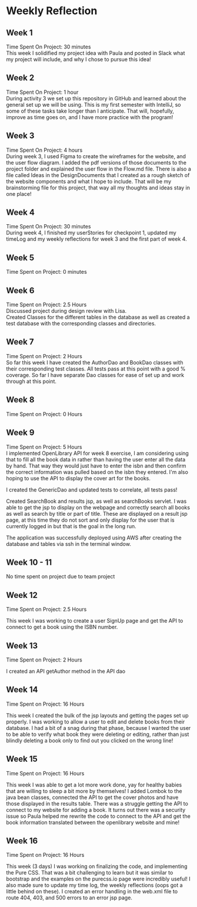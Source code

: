 # Weekly Reflection

## Week 1
Time Spent On Project: 30 minutes<br/>
This week I solidified my project idea with Paula and posted in Slack what my 
project will include, and why I chose to pursue this idea!

## Week 2
Time Spent On Project: 1 hour <br/>
During activity 3 we set up this repository in GitHub and learned about the
general set up we will be using. This is my first semester with IntelliJ, so 
some of these tasks take longer than I anticipate. That will, hopefully, 
improve as time goes on, and I have more practice with the program!

## Week 3
Time Spent On Project: 4 hours <br/>
During week 3, I used Figma to create the wireframes for the website, and the user flow
diagram. I added the pdf versions of those documents to the project folder and explained
the user flow in the Flow.md file. There is also a file called Ideas in the DesignDocuments
that I created as a rough sketch of the website components and what I hope to include. 
That will be my brainstorming file for this project, that way all my thoughts and ideas
stay in one place!

## Week 4
Time Spent On Project: 30 minutes <br/>
During week 4, I finished my userStories for checkpoint 1, updated my timeLog and
my weekly reflections for week 3 and the first part of week 4.

## Week 5
Time Spent on Project: 0 minutes <br/>

## Week 6
Time Spent on Project: 2.5 Hours<br/>
Discussed project during design review with Lisa. <br/>
Created Classes for the different tables in the database as well as created a test 
database with the corresponding classes and directories.

## Week 7 
Time Spent on Project: 2 Hours <br/>
So far this week I have created the AuthorDao and BookDao classes with their 
corresponding test classes. All tests pass at this point with a good % coverage.
So far I have separate Dao classes for ease of set up and work through at this
point. 

## Week 8
Time Spent on Project: 0 Hours <br/>

## Week 9
Time Spent on Project: 5 Hours <br/>
I implemented OpenLibrary API for week 8 exercise, I am considering using that 
to fill all the book data in rather than having the user enter all the data
by hand. That way they would just have to enter the isbn and then confirm the 
correct information was pulled based on the isbn they entered. I'm also hoping
to use the API to display the cover art for the books. 

I created the GenericDao and updated tests to correlate, all tests pass! 

Created SearchBook and results jsp, as well as searchBooks servlet. I was able
to get the jsp to display on the webpage and correctly search all books as well 
as search by title or part of title. These are displayed on a result jsp page, 
at this time they do not sort and only display for the user that is currently 
logged in but that is the goal in the long run. 

The application was successfully deployed using AWS after creating the database
and tables via ssh in the terminal window. 

## Week 10 - 11
No time spent on project due to team project

## Week 12
Time Spent on Project: 2.5 Hours <br/>

This week I was working to create a user SignUp page and get the API to connect
to get a book using the ISBN number.

## Week 13
Time Spent on Project: 2 Hours <br/>

I created an API getAuthor method in the API dao

## Week 14
Time Spent on Project: 16 Hours <br/>

This week I created the bulk of the jsp layouts and getting the pages set up properly. I was working
to allow a user to edit and delete books from their database. I had a bit of a snag during that phase,
because I wanted the user to be able to verify what book they were deleting or editing, rather
than just blindly deleting a book only to find out you clicked on the wrong line!

## Week 15
Time Spent on Project: 16 Hours <br/>

This week I was able to get a lot more work done, yay for healthy babies that are willing to sleep a
bit more by themselves! I added Lombok to the java bean classes, connected the API to get the cover
photos and have those displayed in the results table. There was a struggle getting the API to connect
to my website for adding a book. It turns out there was a security issue so Paula helped me rewrite
the code to connect to the API and get the book information translated between the openlibrary website
and mine!

## Week 16
Time Spent on Project: 16 Hours <br/>

This week (3 days) I was working on finalizing the code, and implementing the Pure CSS. That was
a bit challenging to learn but it was similar to bootstrap and the examples on the purecss.io page
were incredibly useful! I also made sure to update my time log, the weekly reflections (oops got a
little behind on these). I created an error handling in the web.xml file to route 404, 403, and 500
errors to an error jsp page.
